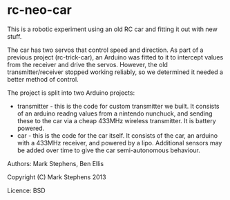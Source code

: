 rc-neo-car
==========

This is a robotic experiment using an old RC car and fitting it out with new stuff.

The car has two servos that control speed and direction. As part of a previous project (rc-trick-car), an Arduino
was fitted to it to intercept values from the receiver and drive the servos. However, the old transmitter/receiver stopped
working reliably, so we determined it needed a better method of control.

The project is split into two Arduino projects:

 *	transmitter - this is the code for custom transmitter we built. It consists of an arduino readng values from a nintendo
 	nunchuck, and sending these to the car via a cheap 433MHz wireless transmitter. It is battery powered.
 *	car - this is the code for the car itself. It consists of the car, an arduino with a 433MHz receiver, and powered by a lipo.
 	Additional sensors may be added over time to give the car semi-autonomous behaviour.

Authors: Mark Stephens, Ben Ellis

Copyright (C) Mark Stephens 2013

Licence: BSD